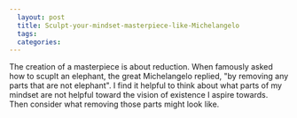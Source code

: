 ```yaml
---
  layout: post
  title: Sculpt-your-mindset-masterpiece-like-Michelangelo
  tags: 
  categories: 
---
```


The creation of a masterpiece is about reduction. When famously asked how to scuplt an elephant, the great Michelangelo replied, "by removing any parts that are not elephant". I find it helpful to think about what parts of my mindset are not helpful toward the vision of existence I aspire towards. Then consider what removing those parts might look like. 